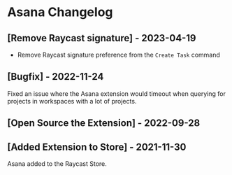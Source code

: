 # Asana Changelog

## [Remove Raycast signature] - 2023-04-19

- Remove Raycast signature preference from the `Create Task` command

## [Bugfix] - 2022-11-24

Fixed an issue where the Asana extension would timeout when querying for projects in workspaces with a lot of projects.

## [Open Source the Extension] - 2022-09-28

## [Added Extension to Store] - 2021-11-30

Asana added to the Raycast Store.
